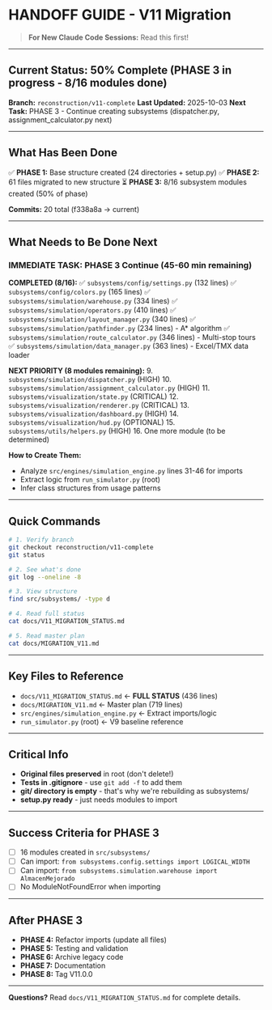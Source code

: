 # HANDOFF GUIDE - V11 Migration

> **For New Claude Code Sessions:** Read this first!

---

## Current Status: 50% Complete (PHASE 3 in progress - 8/16 modules done)

**Branch:** `reconstruction/v11-complete`
**Last Updated:** 2025-10-03
**Next Task:** PHASE 3 - Continue creating subsystems (dispatcher.py, assignment_calculator.py next)

---

## What Has Been Done

✅ **PHASE 1:** Base structure created (24 directories + setup.py)
✅ **PHASE 2:** 61 files migrated to new structure
⏳ **PHASE 3:** 8/16 subsystem modules created (50% of phase)

**Commits:** 20 total (f338a8a → current)

---

## What Needs to Be Done Next

### IMMEDIATE TASK: PHASE 3 Continue (45-60 min remaining)

**COMPLETED (8/16):**
✅ `subsystems/config/settings.py` (132 lines)
✅ `subsystems/config/colors.py` (165 lines)
✅ `subsystems/simulation/warehouse.py` (334 lines)
✅ `subsystems/simulation/operators.py` (410 lines)
✅ `subsystems/simulation/layout_manager.py` (340 lines)
✅ `subsystems/simulation/pathfinder.py` (234 lines) - A* algorithm
✅ `subsystems/simulation/route_calculator.py` (346 lines) - Multi-stop tours
✅ `subsystems/simulation/data_manager.py` (363 lines) - Excel/TMX data loader

**NEXT PRIORITY (8 modules remaining):**
9. `subsystems/simulation/dispatcher.py` (HIGH)
10. `subsystems/simulation/assignment_calculator.py` (HIGH)
11. `subsystems/visualization/state.py` (CRITICAL)
12. `subsystems/visualization/renderer.py` (CRITICAL)
13. `subsystems/visualization/dashboard.py` (HIGH)
14. `subsystems/visualization/hud.py` (OPTIONAL)
15. `subsystems/utils/helpers.py` (HIGH)
16. One more module (to be determined)

**How to Create Them:**
- Analyze `src/engines/simulation_engine.py` lines 31-46 for imports
- Extract logic from `run_simulator.py` (root)
- Infer class structures from usage patterns

---

## Quick Commands

```bash
# 1. Verify branch
git checkout reconstruction/v11-complete
git status

# 2. See what's done
git log --oneline -8

# 3. View structure
find src/subsystems/ -type d

# 4. Read full status
cat docs/V11_MIGRATION_STATUS.md

# 5. Read master plan
cat docs/MIGRATION_V11.md
```

---

## Key Files to Reference

- `docs/V11_MIGRATION_STATUS.md` ← **FULL STATUS** (436 lines)
- `docs/MIGRATION_V11.md` ← Master plan (719 lines)
- `src/engines/simulation_engine.py` ← Extract imports/logic
- `run_simulator.py` (root) ← V9 baseline reference

---

## Critical Info

- **Original files preserved** in root (don't delete!)
- **Tests in .gitignore** - use `git add -f` to add them
- **git/ directory is empty** - that's why we're rebuilding as subsystems/
- **setup.py ready** - just needs modules to import

---

## Success Criteria for PHASE 3

- [ ] 16 modules created in `src/subsystems/`
- [ ] Can import: `from subsystems.config.settings import LOGICAL_WIDTH`
- [ ] Can import: `from subsystems.simulation.warehouse import AlmacenMejorado`
- [ ] No ModuleNotFoundError when importing

---

## After PHASE 3

- **PHASE 4:** Refactor imports (update all files)
- **PHASE 5:** Testing and validation
- **PHASE 6:** Archive legacy code
- **PHASE 7:** Documentation
- **PHASE 8:** Tag V11.0.0

---

**Questions?** Read `docs/V11_MIGRATION_STATUS.md` for complete details.
